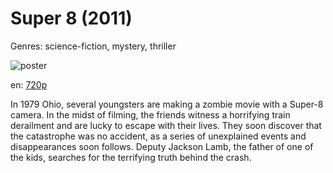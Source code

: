 # Super 8 (2011)

Genres: science-fiction, mystery, thriller

![poster](http://image.tmdb.org/t/p/w500/1JAKnHjENVz1adurNjtsWZnVQGY.jpg)

en:
  [720p](magnet:?xt=urn:btih:353956D49494FF256C4833F82823EB7984B14A30&tr=udp://glotorrents.pw:6969/announce&tr=udp://tracker.opentrackr.org:1337/announce&tr=udp://torrent.gresille.org:80/announce&tr=udp://tracker.openbittorrent.com:80&tr=udp://tracker.coppersurfer.tk:6969&tr=udp://tracker.leechers-paradise.org:6969&tr=udp://p4p.arenabg.ch:1337&tr=udp://tracker.internetwarriors.net:1337)
  


In 1979 Ohio, several youngsters are making a zombie movie with a Super-8 camera. In the midst of filming, the friends witness a horrifying train derailment and are lucky to escape with their lives. They soon discover that the catastrophe was no accident, as a series of unexplained events and disappearances soon follows. Deputy Jackson Lamb, the father of one of the kids, searches for the terrifying truth behind the crash.